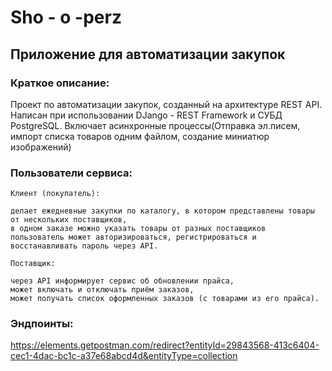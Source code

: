 # Sho - o -perz
## Приложение для автоматизации закупок
### Краткое описание:
Проект по автоматизации закупок, созданный на архитектуре REST API. 
Написан при использовании DJango - REST Framework и СУБД PostgreSQL.
Включает асинхронные процессы(Отправка эл.писем, импорт списка товаров одним файлом, создание миниатюр изображений)

### Пользователи сервиса:

    Клиент (покупатель):

    делает ежедневные закупки по каталогу, в котором представлены товары от нескольких поставщиков,
    в одном заказе можно указать товары от разных поставщиков
    пользователь может авторизироваться, регистрироваться и восстанавливать пароль через API.

    Поставщик:

    через API информирует сервис об обновлении прайса,
    может включать и отключать приём заказов,
    может получать список оформленных заказов (с товарами из его прайса).

### Эндпоинты:
https://elements.getpostman.com/redirect?entityId=29843568-413c6404-cec1-4dac-bc1c-a37e68abcd4d&entityType=collection
 
